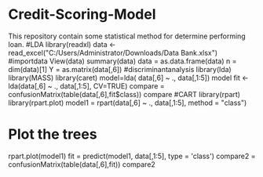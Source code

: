 # Credit-Scoring-Model
This repository contain some statistical method for determine performing loan.
#LDA
library(readxl)
data <- read_excel("C:/Users/Administrator/Downloads/Data Bank.xlsx") #importdata
View(data)
summary(data)
data = as.data.frame(data)
n      = dim(data)[1]
Y = as.matrix(data[,6])
#discriminantanalysis
library(lda)
library(MASS)
library(caret)
model=lda( data[,6] ~ ., data[,1:5])
model
fit <- lda(data[,6] ~ ., data[,1:5], CV=TRUE)
compare = confusionMatrix(table(data[,6],fit$class))
compare
#CART
library(rpart)
library(rpart.plot)
model1 = rpart(data[,6] ~ ., data[,1:5], method = "class")
# Plot the trees
rpart.plot(model1)
fit = predict(model1, data[,1:5], type = 'class')
compare2 = confusionMatrix(table(data[,6],fit))
compare2
